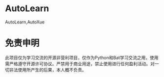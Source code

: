 # AutoLearn
AutoLearn,AutoXue
# 免责申明
此项目仅为学习交流的开源非营利项目，仅作为Python和Bat学习交流之用，使用需严格遵守开源许可协议。严禁用于商业用途，禁止使用进行任何盈利活动。对一切非法使用所产生的后果，本人概不负责。
